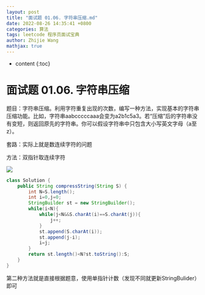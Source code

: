 ```yaml
---
layout: post
title: "面试题 01.06. 字符串压缩.md"
date: 2022-08-26 14:35:41 +0800
categories: 算法
tags: leetcode 程序员面试宝典
author: Zhijie Wang
mathjax: true
---
```



* content
{:toc}














# 面试题 01.06. 字符串压缩



题目：字符串压缩。利用字符重复出现的次数，编写一种方法，实现基本的字符串压缩功能。比如，字符串aabcccccaaa会变为a2b1c5a3。若“压缩”后的字符串没有变短，则返回原先的字符串。你可以假设字符串中只包含大小写英文字母（a至z）。



套路：实际上就是数连续字符的问题

方法：双指针取连续字符



![](D:/下载/youdaonote-pull-master/youdaonote-pull-master/youdaonote/youdaonote-images/WEBRESOURCE4332bee6111e1aee29e7f52680097b48.gif)



```java
class Solution {
    public String compressString(String S) {
        int N=S.length();
        int i=0,j=0;
        StringBuilder st = new StringBuilder();
        while(i<N){            
            while(j<N&&S.charAt(i)==S.charAt(j)){
                j++;
            }
            st.append(S.charAt(i));
            st.append(j-i);
            i=j;
        }
        return st.length()<N?st.toString():S;
    }
}
```



第二种方法就是直接根据题意，使用单指针计数（发现不同就更新StringBulider）即可
